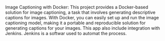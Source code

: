 Image Captioning with Docker:
This project provides a Docker-based solution for image captioning, a task that involves generating descriptive captions for images.
With Docker, you can easily set up and run the image captioning model, making it a portable and reproducible solution for generating captions for your images.
This app also include integration with Jenkins. Jenkins is a softwar used to automat the process.